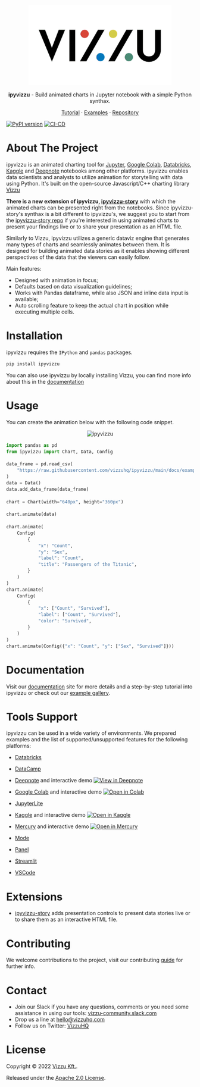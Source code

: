 <p align="center">
  <a href="https://github.com/vizzuhq/ipyvizzu">
    <img src="https://github.com/vizzuhq/vizzu-lib-doc/raw/main/docs/readme/infinite-60.gif" alt="Vizzu" />
  </a>
  <p align="center"><b>ipyvizzu</b> - Build animated charts in Jupyter notebook with a simple Python synthax.</p>
  <p align="center">
    <a href="https://ipyvizzu.vizzuhq.com/doc.html">Tutorial</a>
    · <a href="http://ipyvizzu.vizzuhq.com/examples/examples.html">Examples</a>
    · <a href="https://github.com/vizzuhq/ipyvizzu">Repository</a>
  </p>
</p>

[![PyPI version](https://badge.fury.io/py/ipyvizzu.svg)](https://badge.fury.io/py/ipyvizzu)
[![CI-CD](https://github.com/vizzuhq/ipyvizzu/actions/workflows/cicd.yml/badge.svg?branch=main)](https://github.com/vizzuhq/ipyvizzu/actions/workflows/cicd.yml)

# About The Project

ipyvizzu is an animated charting tool for [Jupyter](https://jupyter.org), [Google Colab](https://colab.research.google.com), [Databricks](https://docs.databricks.com/notebooks), [Kaggle](https://www.kaggle.com/code) and [Deepnote](https://deepnote.com) notebooks among other platforms. ipyvizzu enables data scientists and analysts to utilize animation for storytelling with data using Python. It's built on the open-source Javascript/C++ charting library [Vizzu](https://github.com/vizzuhq/vizzu-lib)

**There is a new extension of ipyvizzu, [ipyvizzu-story](https://github.com/vizzuhq/ipyvizzu-story)** with which the animated charts can be presented right from the notebooks. Since ipyvizzu-story's synthax is a bit different to ipyvizzu's, we suggest you to start from the [ipyvizzu-story repo](https://github.com/vizzuhq/ipyvizzu-story) if you're interested in using animated charts to present your findings live or to share your presentation as an HTML file.

Similarly to Vizzu, ipyvizzu utilizes a generic dataviz engine that generates many types of charts and seamlessly animates between them. It is designed for building animated data stories as it enables showing different perspectives of the data that the viewers can easily follow.

Main features:
- Designed with animation in focus;
- Defaults based on data visualization guidelines;
- Works with Pandas dataframe, while also JSON and inline data input is available;
- Auto scrolling feature to keep the actual chart in position while executing multiple cells.

# Installation

ipyvizzu requires the `IPython` and `pandas` packages.

```sh
pip install ipyvizzu
```
You can also use ipyvizzu by locally installing Vizzu, you can find more info about this in the [documentation](https://ipyvizzu.vizzuhq.com/doc.html)

# Usage

You can create the animation below with the following code snippet.

<p align="center">
  <img src="https://github.com/vizzuhq/ipyvizzu/raw/main/docs/assets/ipyvizzu-promo.gif" alt="ipyvizzu" />
</p>

```python
import pandas as pd
from ipyvizzu import Chart, Data, Config

data_frame = pd.read_csv(
    "https://raw.githubusercontent.com/vizzuhq/ipyvizzu/main/docs/examples/stories/titanic/titanic.csv"
)
data = Data()
data.add_data_frame(data_frame)

chart = Chart(width="640px", height="360px")

chart.animate(data)

chart.animate(
    Config(
        {
            "x": "Count",
            "y": "Sex",
            "label": "Count",
            "title": "Passengers of the Titanic",
        }
    )
)
chart.animate(
    Config(
        {
            "x": ["Count", "Survived"],
            "label": ["Count", "Survived"],
            "color": "Survived",
        }
    )
)
chart.animate(Config({"x": "Count", "y": ["Sex", "Survived"]}))
```

# Documentation
Visit our [documentation](https://ipyvizzu.vizzuhq.com/doc.html) site for more details and a step-by-step tutorial into ipyvizzu
or check out our [example gallery](http://ipyvizzu.vizzuhq.com/examples/examples.html).

# Tools Support

ipyvizzu can be used in a wide variety of environments. We prepared examples and the list of supported/unsupported features for the following platforms:

- [Databricks](https://github.com/vizzuhq/ipyvizzu/blob/main/docs/examples/environments/databricks.md)

- [DataCamp](https://github.com/vizzuhq/ipyvizzu/blob/main/docs/examples/environments/datacamp.md)

- [Deepnote](https://github.com/vizzuhq/ipyvizzu/blob/main/docs/examples/environments/deepnote.md) and interactive demo [![View in Deepnote](https://deepnote.com/static/buttons/view-in-deepnote.svg)](https://deepnote.com/workspace/david-andras-vegh-bc03-79fd3a98-abaf-40c0-8b52-9f3e438a73fc/project/ipyvizzu-demo-dff3c2c3-f212-434e-8fa1-23d843c52fe3/%2Fipyvizzu_demo.ipynb)

- [Google Colab](https://github.com/vizzuhq/ipyvizzu/blob/main/docs/examples/environments/colab.md) and interactive demo [![Open in Colab](https://colab.research.google.com/assets/colab-badge.svg)](https://colab.research.google.com/drive/19H4etDPuSyJ3LNJbshsfEAnxxwjJgZgq?usp=sharing)

- [JupyterLite](https://github.com/vizzuhq/ipyvizzu/blob/main/docs/examples/environments/jupyterlite.md)

- [Kaggle](https://github.com/vizzuhq/ipyvizzu/blob/main/docs/examples/environments/kaggle.md) and interactive demo [![Open in Kaggle](https://kaggle.com/static/images/open-in-kaggle.svg)](https://www.kaggle.com/dvidandrsvgh/ipyvizzu-demo)

- [Mercury](https://github.com/vizzuhq/ipyvizzu/blob/main/docs/examples/environments/mercury.md) and interactive demo [![Open in Mercury](https://raw.githubusercontent.com/mljar/mercury/main/docs/media/open_in_mercury.svg)](https://huggingface.co/spaces/veghdev/ipyvizzu-demo)

- [Mode](https://github.com/vizzuhq/ipyvizzu/blob/main/docs/examples/environments/mode.md)

- [Panel](https://github.com/vizzuhq/ipyvizzu/blob/main/docs/examples/environments/panel.md)

- [Streamlit](https://github.com/vizzuhq/ipyvizzu/blob/main/docs/examples/environments/streamlit.md)

- [VSCode](https://github.com/vizzuhq/ipyvizzu/blob/main/docs/examples/environments/vscode.md)

# Extensions

- [ipyvizzu-story](https://github.com/vizzuhq/ipyvizzu-story) adds presentation controls to present data stories live or to share them as an interactive HTML file.

# Contributing

We welcome contributions to the project, visit our contributing [guide](https://github.com/vizzuhq/ipyvizzu/blob/main/CONTRIBUTING.md) for further info.

# Contact

* Join our Slack if you have any questions, comments or you need some assistance in using our tools: [vizzu-community.slack.com](https://join.slack.com/t/vizzu-community/shared_invite/zt-w2nqhq44-2CCWL4o7qn2Ns1EFSf9kEg)
* Drop us a line at hello@vizzuhq.com
* Follow us on Twitter: [VizzuHQ](https://twitter.com/VizzuHQ)

# License

Copyright © 2022 [Vizzu Kft.](https://vizzuhq.com).

Released under the [Apache 2.0 License](https://github.com/vizzuhq/ipyvizzu/blob/main/LICENSE).
